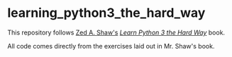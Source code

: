 # learning_python3_the_hard_way

This repository follows [Zed A. Shaw's](https://zedshaw.com/about/) [*Learn Python 3 the Hard Way*](https://www.amazon.com/Learn-Python-Hard-Way-Introduction/dp/0134692888) book.

All code comes directly from the exercises laid out in Mr. Shaw's book.

